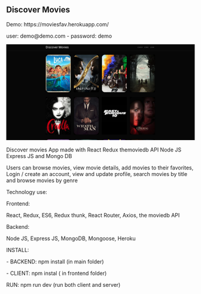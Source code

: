 <h2 >Discover Movies </h2>
Demo: https://moviesfav.herokuapp.com/
<p> user: demo@demo.com - 
password: demo </p>
<img src="https://raw.githubusercontent.com/juanluissv/movies/master/movies.png" />
<p> Discover movies App made with React Redux themoviedb API Node JS Express JS and Mongo DB </p>
<p> Users can browse movies, view movie details, add movies to their favorites, Login / create an account, view and update profile, search movies by title and browse movies by genre
</p>
<p>Technology use:</p>
<p>Frontend: </p>
<p> React, Redux, ES6, Redux thunk, React Router, Axios, the moviedb API
<p>Backend: </p>
<p> Node JS, Express JS, MongoDB, Mongoose, Heroku </p>
<p> 
<p>INSTALL: </P>
<p> - BACKEND: npm install (in main folder) </p>
<p> - CLIENT: npm instal ( in frontend folder) </p>

<p>RUN:
npm run dev (run both client and server)
</p>   
  



